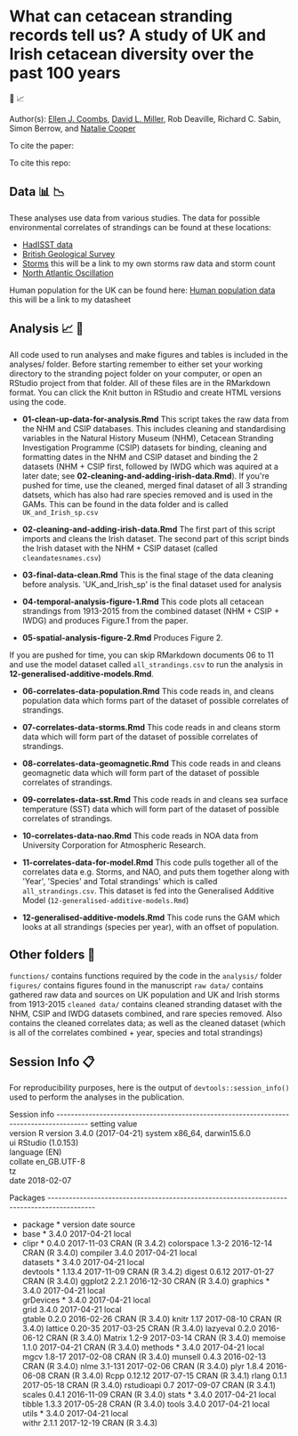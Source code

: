 # What can cetacean stranding records tell us? A study of UK and Irish cetacean diversity over the past 100 years

:whale2: :chart_with_upwards_trend:



Author(s): 
[Ellen J. Coombs](mailto:ellen.coombs.14@ucl.ac.uk), [David L. Miller](https://github.com/dill), Rob Deaville, Richard C. Sabin,  Simon Berrow, and [Natalie Cooper](https://github.com/nhcooper123)


To cite the paper:  


To cite this repo: 


## Data :bar_chart: :chart_with_downwards_trend: 

These analyses use data from various studies. The data for possible environmental correlates of strandings can be found at these locations: 

- [HadISST data](https://www.metoffice.gov.uk/hadobs/hadisst/data/download.html)
- [British Geological Survey](http://www.geomag.bgs.ac.uk/data_service/data/magnetic_indices/k_indices.html)
- [Storms](../blob/master/LICENSE) this will be a link to my own storms raw data and storm count
- [North Atlantic Oscillation](https://climatedataguide.ucar.edu/sites/default/files/nao_station_annual.txt)

Human population for the UK can be found here: 
[Human population data](../blob/master/LICENSE) this will be a link to my datasheet 


## Analysis :chart_with_upwards_trend: :whale2:
All code used to run analyses and make figures and tables is included in the analyses/ folder. Before starting remember to either set your working directory to the stranding poject folder on your computer, or open an RStudio project from that folder. All of these files are in the RMarkdown format. You can click the Knit button in RStudio and create HTML versions using the code. 

* **01-clean-up-data-for-analysis.Rmd** This script takes the raw data from the NHM and CSIP databases. This includes cleaning and standardising variables in the Natural History Museum (NHM), Cetacean Stranding Investigation Programme (CSIP) datasets for binding, cleaning and formatting dates in the NHM and CSIP dataset and binding the 2 datasets (NHM + CSIP first, followed by IWDG which was aquired at a later date; see **02-cleaning-and-adding-irish-data.Rmd**). If you're pushed for time, use the cleaned, merged final dataset of all 3 stranding datsets, which has also had rare species removed and is used in the GAMs. This can be found in the data folder and is called `UK_and_Irish_sp.csv`

* **02-cleaning-and-adding-irish-data.Rmd** The first part of this script imports and cleans the Irish dataset. The second part of this script binds the Irish dataset with the NHM + CSIP dataset (called `cleandatesnames.csv`)

* **03-final-data-clean.Rmd** This is the final stage of the data cleaning before analysis.
'UK_and_Irish_sp' is the final dataset used for analysis 

* **04-temporal-analysis-figure-1.Rmd** This code plots all cetacean strandings from 1913-2015 from the combined dataset (NHM + CSIP + IWDG) and produces Figure.1 from the paper. 

* **05-spatial-analysis-figure-2.Rmd** Produces Figure 2. 

If you are pushed for time, you can skip RMarkdown documents 06 to 11 and use the model dataset called `all_strandings.csv` to run the analysis in **12-generalised-additive-models.Rmd**. 

* **06-correlates-data-population.Rmd** This code reads in, and cleans population data which forms part of the dataset of possible correlates of strandings.

* **07-correlates-data-storms.Rmd** This code reads in and cleans storm data which will form part of the dataset of possible correlates of strandings. 

* **08-correlates-data-geomagnetic.Rmd** This code reads in and cleans geomagnetic data which will form part of the dataset of possible correlates of strandings. 

* **09-correlates-data-sst.Rmd** This code reads in and cleans sea surface temperature (SST) data which will form part of the dataset of possible correlates of strandings. 

* **10-correlates-data-nao.Rmd** This code reads in NOA data from University Corporation for Atmospheric Research.

* **11-correlates-data-for-model.Rmd** This code pulls together all of the correlates data e.g. Storms, and NAO, and puts them together along with 'Year', 'Species' and Total strandings' which is called `all_strandings.csv`. This dataset is fed into the Generalised Additive Model (`12-generalised-additive-models.Rmd`)

* **12-generalised-additive-models.Rmd** This code runs the GAM which looks at all strandings (species per year), with an offset of population.


## Other folders :file_folder:
`functions/` contains functions required by the code in the `analysis/` folder 
`figures/` contains figures found in the manuscript 
`raw data/` contains gathered raw data and sources on UK population and UK and Irish storms from 1913-2015
`cleaned data/` contains cleaned stranding dataset with the NHM, CSIP and IWDG datasets combined, and rare species removed. Also contains the cleaned correlates data; as well as the cleaned dataset (which is all of the correlates combined + year, species and total strandings) 


## Session Info :clipboard:
For reproducibility purposes, here is the output of `devtools::session_info()` used to perform the analyses in the publication.

Session info ---------------------------------------------------------------------------------------
 setting  value                       
 version  R version 3.4.0 (2017-04-21)
 system   x86_64, darwin15.6.0        
 ui       RStudio (1.0.153)           
 language (EN)                        
 collate  en_GB.UTF-8                 
 tz       <NA>                        
 date     2018-02-07                  

Packages -------------------------------------------------------------------------------------------
- package    * version date       source        
- base       * 3.4.0   2017-04-21 local
- clipr      * 0.4.0   2017-11-03 CRAN (R 3.4.2)
 colorspace   1.3-2   2016-12-14 CRAN (R 3.4.0) 
 compiler     3.4.0   2017-04-21 local  
 datasets   * 3.4.0   2017-04-21 local         
 devtools   * 1.13.4  2017-11-09 CRAN (R 3.4.2)
 digest       0.6.12  2017-01-27 CRAN (R 3.4.0)
 ggplot2      2.2.1   2016-12-30 CRAN (R 3.4.0)
 graphics   * 3.4.0   2017-04-21 local         
 grDevices  * 3.4.0   2017-04-21 local         
 grid         3.4.0   2017-04-21 local         
 gtable       0.2.0   2016-02-26 CRAN (R 3.4.0)
 knitr        1.17    2017-08-10 CRAN (R 3.4.0)
 lattice      0.20-35 2017-03-25 CRAN (R 3.4.0)
 lazyeval     0.2.0   2016-06-12 CRAN (R 3.4.0)
 Matrix       1.2-9   2017-03-14 CRAN (R 3.4.0)
 memoise      1.1.0   2017-04-21 CRAN (R 3.4.0)
 methods    * 3.4.0   2017-04-21 local         
 mgcv         1.8-17  2017-02-08 CRAN (R 3.4.0)
 munsell      0.4.3   2016-02-13 CRAN (R 3.4.0)
 nlme         3.1-131 2017-02-06 CRAN (R 3.4.0)
 plyr         1.8.4   2016-06-08 CRAN (R 3.4.0)
 Rcpp         0.12.12 2017-07-15 CRAN (R 3.4.1)
 rlang        0.1.1   2017-05-18 CRAN (R 3.4.0)
 rstudioapi   0.7     2017-09-07 CRAN (R 3.4.1)
 scales       0.4.1   2016-11-09 CRAN (R 3.4.0)
 stats      * 3.4.0   2017-04-21 local         
 tibble       1.3.3   2017-05-28 CRAN (R 3.4.0)
 tools        3.4.0   2017-04-21 local         
 utils      * 3.4.0   2017-04-21 local         
 withr        2.1.1   2017-12-19 CRAN (R 3.4.3)